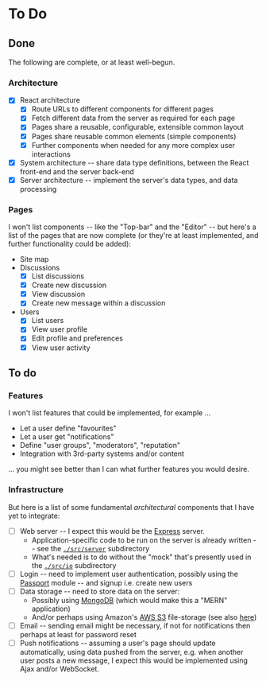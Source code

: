 # To Do

## Done

The following are complete, or at least well-begun.

### Architecture

- [x] React architecture
  - [x] Route URLs to different components for different pages
  - [x] Fetch different data from the server as required for each page
  - [x] Pages share a reusable, configurable, extensible common layout
  - [x] Pages share reusable common elements (simple components)
  - [x] Further components when needed for any more complex user interactions
- [x] System architecture -- share data type definitions, between the React front-end and the server back-end
- [x] Server architecture -- implement the server's data types, and data processing

### Pages

I won't list components -- like the "Top-bar" and the "Editor" -- but here's a list of the pages that are now complete
(or they're at least implemented, and further functionality could be added):

- Site map
- Discussions
  - [x] List discussions
  - [x] Create new discussion
  - [x] View discussion
  - [x] Create new message within a discussion
- Users
  - [x] List users
  - [x] View user profile
  - [x] Edit profile and preferences
  - [x] View user activity

## To do

### Features

I won't list features that could be implemented, for example ...

- Let a user define "favourites"
- Let a user get "notifications"
- Define "user groups", "moderators", "reputation"
- Integration with 3rd-party systems and/or content

... you might see better than I can what further features you would desire.

### Infrastructure

But here is a list of some fundamental *architectural* components that I have yet to integrate:

- [ ] Web server -- I expect this would be the [Express](https://expressjs.com/) server.
  - Application-specific code to be run on the server is already written -- see the [`./src/server`](./src/server)
  subdirectory
  - What's needed is to do without the "mock" that's presently used in the [`./src/io`](./src/io) subdirectory
- [ ] Login -- need to implement user authentication, possibly using the [Passport](http://www.passportjs.org/) module
  -- and signup i.e. create new users
- [ ] Data storage -- need to store data on the server:
  - Possibly using [MongoDB](https://www.mongodb.com/) (which would make this a "MERN" application)
  - And/or perhaps using Amazon's [AWS S3](https://aws.amazon.com/s3/) file-storage
    (see also [here](https://devcenter.heroku.com/articles/s3))
- [ ] Email -- sending email might be necessary, if not for notifications then perhaps at least for password reset
- [ ] Push notifications -- assuming a user's page should update automatically, using data pushed from the server,
  e.g. when another user posts a new message, I expect this would be implemented using Ajax and/or WebSocket.
